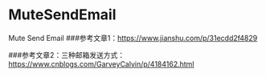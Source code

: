 # MuteSendEmail
Mute Send Email
###参考文章1：https://www.jianshu.com/p/31ecdd2f4829

###参考文章2：三种邮箱发送方式：https://www.cnblogs.com/GarveyCalvin/p/4184162.html
